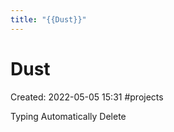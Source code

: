 ```yaml
---
title: "{{Dust}}"
---
```

# Dust

Created: 2022-05-05 15:31
#projects

Typing Automatically Delete


